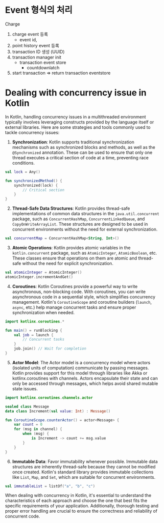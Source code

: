 # Event 형식의 처리
Charge
1.  charge event 등록
	* event id,
2. point history event 등록
3. transaction ID 생성 (UUID)
4. transaction manager init
	* transaction event store
		* countdownlatch
5.  start transaction => return transaction eventstore

# Dealing with concurrency issue in Kotlin
In Kotlin, handling concurrency issues in a multithreaded environment typically involves leveraging constructs provided by the language itself or external libraries. Here are some strategies and tools commonly used to tackle concurrency issues:

1. **Synchronization**: Kotlin supports traditional synchronization mechanisms such as synchronized blocks and methods, as well as the `@Synchronized` annotation. These can be used to ensure that only one thread executes a critical section of code at a time, preventing race conditions.

```kotlin
val lock = Any()

fun synchronizedMethod() {
    synchronized(lock) {
        // Critical section
    }
}
```

2. **Thread-Safe Data Structures**: Kotlin provides thread-safe implementations of common data structures in the `java.util.concurrent` package, such as `ConcurrentHashMap`, `ConcurrentLinkedQueue`, and `CopyOnWriteArrayList`. These structures are designed to be used in concurrent environments without the need for external synchronization.

```kotlin
val concurrentMap = ConcurrentHashMap<String, Int>()
```

3. **Atomic Operations**: Kotlin provides atomic variables in the `kotlin.concurrent` package, such as `AtomicInteger`, `AtomicBoolean`, etc. These classes ensure that operations on them are atomic and thread-safe without the need for explicit synchronization.

```kotlin
val atomicInteger = AtomicInteger()
atomicInteger.incrementAndGet()
```

4. **Coroutines**: Kotlin Coroutines provide a powerful way to write asynchronous, non-blocking code. With coroutines, you can write asynchronous code in a sequential style, which simplifies concurrency management. Kotlin's `CoroutineScope` and coroutine builders (`launch`, `async`, etc.) help manage concurrent tasks and ensure proper synchronization when needed.

```kotlin
import kotlinx.coroutines.*

fun main() = runBlocking {
    val job = launch {
        // Concurrent tasks
    }
    job.join() // Wait for completion
}
```

5. **Actor Model**: The Actor model is a concurrency model where actors (isolated units of computation) communicate by passing messages. Kotlin provides support for this model through libraries like Akka or kotlinx.coroutines with channels. Actors encapsulate their state and can only be accessed through messages, which helps avoid shared mutable state issues.

```kotlin
import kotlinx.coroutines.channels.actor

sealed class Message
data class Increment(val value: Int) : Message()

fun CoroutineScope.counterActor() = actor<Message> {
    var count = 0
    for (msg in channel) {
        when (msg) {
            is Increment -> count += msg.value
        }
    }
}
```

6. **Immutable Data**: Favor immutability whenever possible. Immutable data structures are inherently thread-safe because they cannot be modified once created. Kotlin's standard library provides immutable collections like `List`, `Map`, and `Set`, which are suitable for concurrent environments.

```kotlin
val immutableList = listOf("a", "b", "c")
```

When dealing with concurrency in Kotlin, it's essential to understand the characteristics of each approach and choose the one that best fits the specific requirements of your application. Additionally, thorough testing and proper error handling are crucial to ensure the correctness and reliability of concurrent code.